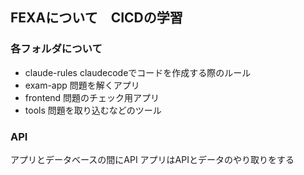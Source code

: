 ## FEXAについて　CICDの学習
### 各フォルダについて
 * claude-rules
   claudecodeでコードを作成する際のルール
 * exam-app
   問題を解くアプリ
 * frontend
   問題のチェック用アプリ
 * tools
   問題を取り込むなどのツール

### API
アプリとデータベースの間にAPI
アプリはAPIとデータのやり取りをする

